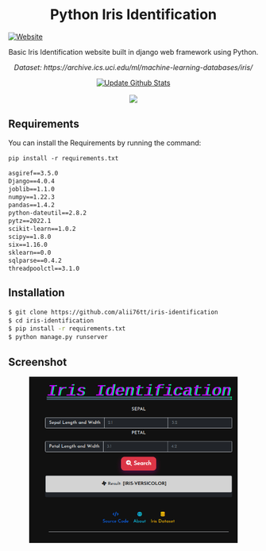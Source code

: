 <h1 align='center'>Python Iris Identification</h1>
<a align='center'target="_blank" href="https://iris-identification.herokuapp.com/"><img alt="Website" src="https://camo.githubusercontent.com/6445e675c041a11811fdecd07f54540b2111105f0d7698f856680f276d8dd338/68747470733a2f2f6865726f6b752d62616467652e6865726f6b756170702e636f6d2f3f6170703d6865726f6b752d6261646765"></a>

<p align='center'>Basic Iris Identification website built in django web framework using Python.</p>
<p align='center' style="font-style: italic;">Dataset: https://archive.ics.uci.edu/ml/machine-learning-databases/iris/</p>



<p align="center">
    <a href="https://iris-identification.herokuapp.com/">
        <img src="https://www.kindpng.com/picc/m/669-6692840_heroku-hd-png-download.png" style="width: 10em;"
            alt="Update Github Stats" title="heroku">
    </a>
</p>

<p align='center'>
    <img align="center" src="https://im.ezgif.com/tmp/ezgif-1-c6ca29b95b.gif" style="max-width:25em">
</p>


## Requirements
You can install the Requirements by running the command:

```
pip install -r requirements.txt
```

```
asgiref==3.5.0
Django==4.0.4
joblib==1.1.0
numpy==1.22.3
pandas==1.4.2
python-dateutil==2.8.2
pytz==2022.1
scikit-learn==1.0.2
scipy==1.8.0
six==1.16.0
sklearn==0.0
sqlparse==0.4.2
threadpoolctl==3.1.0
```

## Installation
```sh
$ git clone https://github.com/alii76tt/iris-identification
$ cd iris-identification
$ pip install -r requirements.txt
$ python manage.py runserver
```

## Screenshot
<p align='center'>
    <img align="center" src="./1.jpg" style="margin-bottom: 15px;max-width:30em">
</p>
